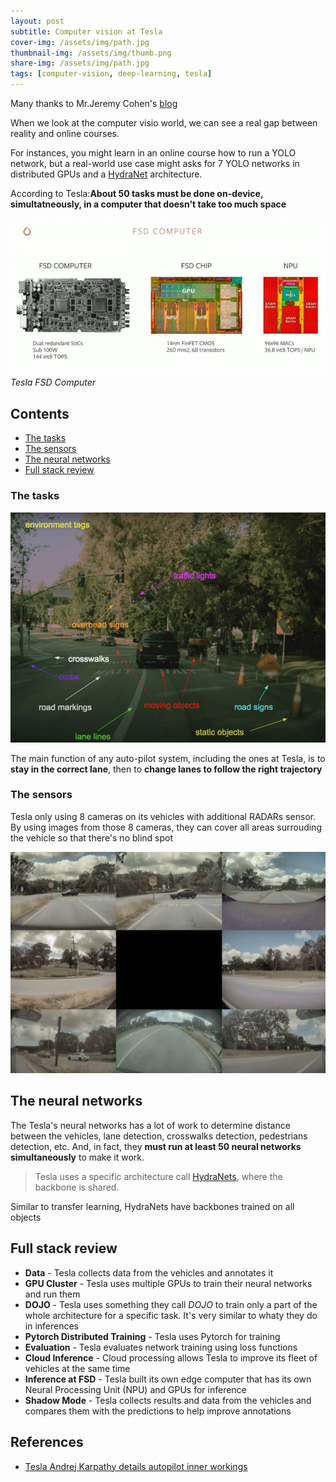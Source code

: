 ```yaml
---
layout: post
subtitle: Computer vision at Tesla
cover-img: /assets/img/path.jpg
thumbnail-img: /assets/img/thumb.png
share-img: /assets/img/path.jpg
tags: [computer-vision, deep-learning, tesla]
---
```


Many thanks to Mr.Jeremy Cohen's [blog](https://heartbeat.fritz.ai/computer-vision-at-tesla-cd5e88074376) 

When we look at the computer visio world, we can see a real gap between reality and online courses.

For instances, you might learn in an online course how to run a YOLO network, but a real-world use case might asks for 7 YOLO networks in distributed GPUs and a [HydraNet](https://www.autopilotreview.com/teslas-andrej-karpathy-details-autopilot-inner-workings/) architecture.

According to Tesla:**About 50 tasks must be done on-device, simultatneously, in a computer that doesn't take too much space**

![FSD Computer](../../../assets/img/posts/computer-vision/tesla_fsd_computer.jpg)
*Tesla FSD Computer*

## Contents
* [The tasks](#the-tasks)
* [The sensors](#the-sensors)
* [The neural networks](#the-neural-networks)
* [Full stack review](#full-stack-review)



### The tasks
![Tesla Tasks](../../../assets/img/posts/computer-vision/tesla_overview.png)

The main function of any auto-pilot system, including the ones at Tesla, is to **stay in the correct lane**, then to **change lanes to follow the right trajectory**

### The sensors

Tesla only using 8 cameras on its vehicles with additional RADARs sensor. By using images from those 8 cameras, they can cover all areas surrouding the vehicle so that there's no blind spot

![Tesla Cameras](../../../assets/img/posts/computer-vision/tesla_8_cameras.png)

## The neural networks
The Tesla's neural networks has a lot of work to determine distance between the vehicles, lane detection, crosswalks detection, pedestrians detection, etc. And, in fact, they **must run at least 50 neural networks simultaneously** to make it work.
 
>
> Tesla uses a specific architecture call [HydraNets](https://rmullapudi.bitbucket.io/data/hydranet_cvpr_final.pdf?utm_source=Jeremy+Cohen&utm_campaign=15c163eaa1-EMAIL_CAMPAIGN_2020_07_10_08_05&utm_medium=email&utm_term=0_9a0160b0e8-15c163eaa1-), where the backbone is shared.
>

Similar to transfer learning, HydraNets have backbones trained on all objects

## Full stack review
* **Data** - Tesla collects data from the vehicles and annotates it
* **GPU Cluster** - Tesla uses multiple GPUs to train their neural networks and run them
* **DOJO** - Tesla uses something they call <i>DOJO</i> to train only a part of the whole architecture for a specific task. It's very similar to whaty they do in inferences
* **Pytorch Distributed Training** - Tesla uses Pytorch for training 
* **Evaluation** - Tesla evaluates network training using loss functions
* **Cloud Inference** - Cloud processing allows Tesla to improve its fleet of vehicles at the same time
* **Inference at FSD** - Tesla built its own edge computer that has its own Neural Processing Unit (NPU) and GPUs for inference
* **Shadow Mode** - Tesla collects results and data from the vehicles and compares them with the predictions to help improve annotations

## References
 * [Tesla Andrej Karpathy details autopilot inner workings](https://www.autopilotreview.com/teslas-andrej-karpathy-details-autopilot-inner-workings/)

